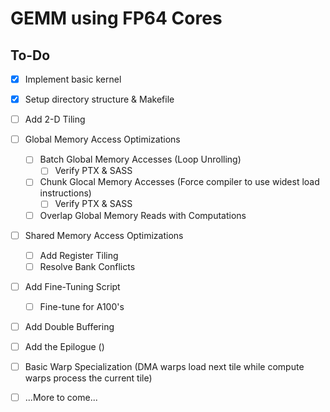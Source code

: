 # GEMM using FP64 Cores

## To-Do

- [x] Implement basic kernel
- [x] Setup directory structure & Makefile
- [ ] Add 2-D Tiling
- [ ] Global Memory Access Optimizations
  - [ ] Batch Global Memory Accesses (Loop Unrolling)
    - [ ] Verify PTX & SASS
  - [ ] Chunk Glocal Memory Accesses (Force compiler to use widest load instructions)
    - [ ] Verify PTX & SASS
  - [ ] Overlap Global Memory Reads with Computations
- [ ] Shared Memory Access Optimizations
  - [ ] Add Register Tiling
  - [ ] Resolve Bank Conflicts
- [ ] Add Fine-Tuning Script
  - [ ] Fine-tune for A100's
- [ ] Add Double Buffering
- [ ] Add the Epilogue ()
- [ ] Basic Warp Specialization (DMA warps load next tile while compute warps process the current tile)
- [ ] ...More to come...

